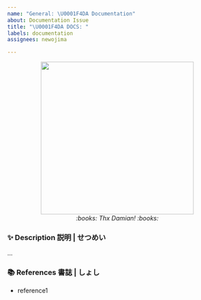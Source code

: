 ```yaml
---
name: "General: \U0001F4DA Documentation"
about: Documentation Issue
title: "\U0001F4DA DOCS: "
labels: documentation
assignees: newojima

---
```


<div align="center" width="100%">
<div><img src="https://www.azquotes.com/picture-quotes/quote-documentation-is-a-love-letter-that-you-write-to-your-future-self-damian-conway-146-31-74.jpg" width="350px" /></div><i>:books: Thx Damian! :books:</i>
</div>

### :sparkles: Description 説明 | せつめい
...

### :books: References 書誌 | しょし
- reference1
